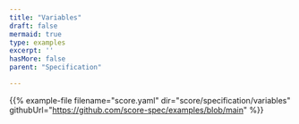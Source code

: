 ```yaml
---
title: "Variables"
draft: false
mermaid: true
type: examples
excerpt: ''
hasMore: false
parent: "Specification"

---
```




{{% example-file filename="score.yaml" dir="score/specification/variables" githubUrl="https://github.com/score-spec/examples/blob/main" %}}
